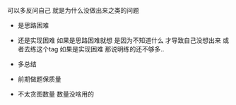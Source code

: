 可以多反问自己
就是为什么没做出来之类的问题
* 是思路困难
* 还是实现困难
如果是思路困难就想 是因为不知道什么 才导致自己没想出来
或者去练这个tag
如果是实现困难
那说明练的还不够多..



* 多总结
* 前期做题保质量
* 不太贪图数量 数量没啥用的